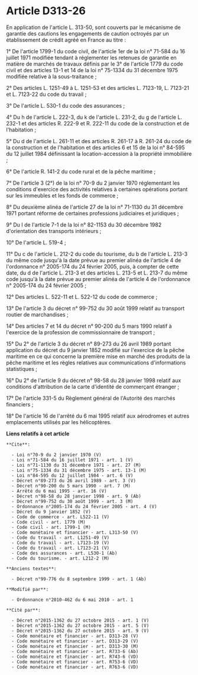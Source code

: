 # Article D313-26

En application de l'article L. 313-50, sont couverts par le mécanisme de garantie des cautions les engagements de caution
octroyés par un établissement de crédit agréé en France au titre : 

1° De l'article 1799-1 du code civil, de l'article 1er de la loi n° 71-584 du 16 juillet 1971 modifiée tendant à réglementer
les retenues de garantie en matière de marchés de travaux définis par le 3° de l'article 1779 du code civil et des articles
13-1 et 14 de la loi n° 75-1334 du 31 décembre 1975 modifiée relative à la sous-traitance ; 

2° Des articles L. 1251-49 à L. 1251-53 et des articles L. 7123-19, L. 7123-21 et L. 7123-22 du code du travail ; 

3° De l'article L. 530-1 du code des assurances ; 

4° Du h de l'article L. 222-3, du k de l'article L. 231-2, du g de l'article L. 232-1 et des articles R. 222-9 et R. 222-11
du code de la construction et de l'habitation ; 

5° Du d de l'article L. 261-11 et des articles R. 261-17 à R. 261-24 du code de la construction et de l'habitation et des
articles 6 et 15 de la loi n° 84-595 du 12 juillet 1984 définissant la location-accession à la propriété immobilière ; 

6° De l'article R. 141-2 du code rural et de la pêche maritime ; 

7° De l'article 3 (2°) de la loi n° 70-9 du 2 janvier 1970 réglementant les conditions d'exercice des activités relatives à
certaines opérations portant sur les immeubles et les fonds de commerce ; 

8° Du deuxième alinéa de l'article 27 de la loi n° 71-1130 du 31 décembre 1971 portant réforme de certaines professions
judiciaires et juridiques ; 

9° Du I de l'article 7-1 de la loi n° 82-1153 du 30 décembre 1982 d'orientation des transports intérieurs ; 

10° De l'article L. 519-4 ; 

11° Du c de l'article L. 212-2 du code du tourisme, du b de l'article L. 213-3 du même code jusqu'à la date prévue au premier
alinéa de l'article 4 de l'ordonnance n° 2005-174 du 24 février 2005, puis, à compter de cette date, du d de l'article L.
213-3 et des articles L. 213-5 et L. 213-7 du même code jusqu'à la date prévue au premier alinéa de l'article 4 de
l'ordonnance n° 2005-174 du 24 février 2005 ; 

12° Des articles L. 522-11 et L. 522-12 du code de commerce ; 

13° De l'article 3 du décret n° 99-752 du 30 août 1999 relatif au transport routier de marchandises ; 

14° Des articles 7 et 14 du décret n° 90-200 du 5 mars 1990 relatif à l'exercice de la profession de commissionnaire de
transport ; 

15° Du 2° de l'article 3 du décret n° 89-273 du 26 avril 1989 portant application du décret du 9 janvier 1852 modifié sur
l'exercice de la pêche maritime en ce qui concerne la première mise en marché des produits de la pêche maritime et les règles
relatives aux communications d'informations statistiques ; 

16° Du 2° de l'article 9 du décret n° 98-58 du 28 janvier 1998 relatif aux conditions d'attribution de la carte d'identité de
commerçant étranger ; 

17° De l'article 331-5 du Règlement général de l'Autorité des marchés financiers ; 

18° De l'article 16 de l'arrêté du 6 mai 1995 relatif aux aérodromes et autres emplacements utilisés par les hélicoptères.

**Liens relatifs à cet article**

	**Cite**:

	  - Loi n°70-9 du 2 janvier 1970 (V)
	  - Loi n°71-584 du 16 juillet 1971 - art. 1 (V)
	  - Loi n°71-1130 du 31 décembre 1971 - art. 27 (M)
	  - Loi n°75-1334 du 31 décembre 1975 - art. 13-1 (M)
	  - Loi n°84-595 du 12 juillet 1984 - art. 6 (V)
	  - Décret n°89-273 du 26 avril 1989 - art. 3 (V)
	  - Décret n°90-200 du 5 mars 1990 - art. 7 (M)
	  - Arrêté du 6 mai 1995 - art. 16 (V)
	  - Décret n°98-58 du 28 janvier 1998 - art. 9 (Ab)
	  - Décret n°99-752 du 30 août 1999 - art. 3 (M)
	  - Ordonnance n°2005-174 du 24 février 2005 - art. 4 (V)
	  - Décret du 9 janvier 1852 (V)
	  - Code de commerce - art. L522-11 (V)
	  - Code civil - art. 1779 (M)
	  - Code civil - art. 1799-1 (M)
	  - Code monétaire et financier - art. L313-50 (V)
	  - Code du travail - art. L1251-49 (V)
	  - Code du travail - art. L7123-19 (V)
	  - Code du travail - art. L7123-21 (V)
	  - Code des assurances - art. L530-1 (Ab)
	  - Code du tourisme. - art. L212-2 (M)

	**Anciens textes**:

	  - Décret n°99-776 du 8 septembre 1999 - art. 1 (Ab)

	**Modifié par**:

	  - Ordonnance n°2010-462 du 6 mai 2010 - art. 1

	**Cité par**:

	  - Décret n°2015-1362 du 27 octobre 2015 - art. 1 (V)
	  - Décret n°2015-1362 du 27 octobre 2015 - art. 5 (V)
	  - Décret n°2015-1362 du 27 octobre 2015 - art. 9 (V)
	  - Code monétaire et financier - art. D313-28 (V)
	  - Code monétaire et financier - art. D313-29 (V)
	  - Code monétaire et financier - art. D313-30 (M)
	  - Code monétaire et financier - art. R733-6 (Ab)
	  - Code monétaire et financier - art. R743-6 (VD)
	  - Code monétaire et financier - art. R753-6 (VD)
	  - Code monétaire et financier - art. R763-6 (VD)
